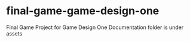 # final-game-game-design-one
Final Game Project for Game Design One
Documentation folder is under assets
